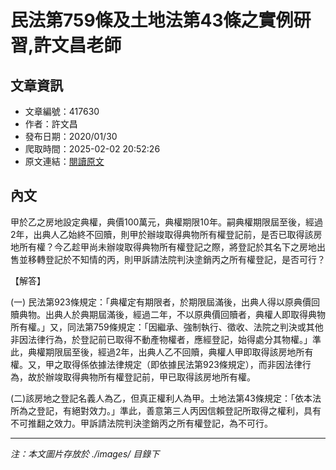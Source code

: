 # 民法第759條及土地法第43條之實例研習,許文昌老師

## 文章資訊
- 文章編號：417630
- 作者：許文昌
- 發布日期：2020/01/30
- 爬取時間：2025-02-02 20:52:26
- 原文連結：[閱讀原文](https://real-estate.get.com.tw/Columns/detail.aspx?no=417630)

## 內文
甲於乙之房地設定典權，典價100萬元，典權期限10年。嗣典權期限屆至後，經過2年，出典人乙始終不回贖，則甲於辦竣取得典物所有權登記前，是否已取得該房地所有權？今乙趁甲尚未辦竣取得典物所有權登記之際，將登記於其名下之房地出售並移轉登記於不知情的丙，則甲訴請法院判決塗銷丙之所有權登記，是否可行？

【解答】

(一) 民法第923條規定：「典權定有期限者，於期限屆滿後，出典人得以原典價回贖典物。出典人於典期屆滿後，經過二年，不以原典價回贖者，典權人即取得典物所有權。」又，同法第759條規定：「因繼承、強制執行、徵收、法院之判決或其他非因法律行為，於登記前已取得不動產物權者，應經登記，始得處分其物權。」準此，典權期限屆至後，經過2年，出典人乙不回贖，典權人甲即取得該房地所有權。又，甲之取得係依據法律規定（即依據民法第923條規定），而非因法律行為，故於辦竣取得典物所有權登記前，甲已取得該房地所有權。

(二)該房地之登記名義人為乙，但真正權利人為甲。土地法第43條規定：「依本法所為之登記，有絕對效力。」準此，善意第三人丙因信賴登記所取得之權利，具有不可推翻之效力。甲訴請法院判決塗銷丙之所有權登記，為不可行。

---
*注：本文圖片存放於 ./images/ 目錄下*
